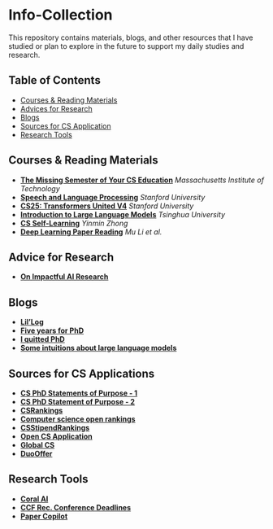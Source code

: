 # Info-Collection
This repository contains materials, blogs, and other resources that I have studied or plan to explore in the future to support my daily studies and research. 

## Table of Contents
- [Courses & Reading Materials](#Courses-&-Reading-Materials)
- [Advices for Research](#Advices-for-Research)
- [Blogs](#Blogs)
- [Sources for CS Application](#Sources-for-CS-Application)
- [Research Tools](#Research-Tools)


## Courses & Reading Materials
- [**The Missing Semester of Your CS Education**](https://missing.csail.mit.edu/)
  _Massachusetts Institute of Technology_
- [**Speech and Language Processing**](https://web.stanford.edu/~jurafsky/slp3/)
  _Stanford University_
- [**CS25: Transformers United V4**](https://web.stanford.edu/class/cs25/index.html)
  _Stanford University_
- [**Introduction to Large Language Models**](https://nlp.csai.tsinghua.edu.cn/summer_class/)
  _Tsinghua University_
- [**CS Self-Learning**](https://csdiy.wiki/en/)
  _Yinmin Zhong_
- [**Deep Learning Paper Reading**](https://github.com/mli/paper-reading?tab=readme-ov-file)
  _Mu Li et al._


## Advice for Research
- [**On Impactful AI Research**](https://github.com/okhat/blog/blob/main/2024.09.impact.md#1-invest-in-projects-not-papers)



## Blogs 
- [**Lil’Log**](https://lilianweng.github.io/)
- [**Five years for PhD**](https://zhuanlan.zhihu.com/p/25099638)
- [**I quitted PhD**](http://jujuba.me/posts/I-quitted-phd.html)
- [**Some intuitions about large language models**](https://www.jasonwei.net/blog/some-intuitions-about-large-language-models)


## Sources for CS Applications
- [**CS PhD Statements of Purpose - 1**](https://cs-sop.notion.site/CS-PhD-Statements-of-Purpose-df39955313834889b7ac5411c37b958d)
- [**CS PhD Statement of Purpose - 2**](https://eugenielai.github.io/posts/another-annotated-sop.html)
- [**CSRankings**](https://csrankings.org/#/index?all&us)
- [**Computer science open rankings**](https://drafty.cs.brown.edu/csopenrankings/)
- [**CSStipendRankings**](https://csstipendrankings.org/)
- [**Open CS Application**](https://opencs.app/grade/)
- [**Global CS**](https://global-cs-application.github.io/)
- [**DuoOffer**](https://duooffer.github.io/)


## Research Tools
- [**Coral AI**](https://app.getcoralai.com/dashboard)
- [**CCF Rec. Conference Deadlines**](https://ccfddl.github.io/)
- [**Paper Copilot**](https://papercopilot.com/)
